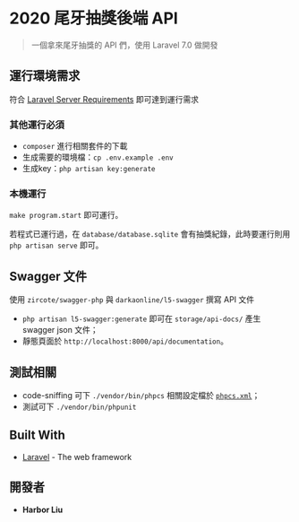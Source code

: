 # 2020 尾牙抽獎後端 API

> 一個拿來尾牙抽獎的 API 們，使用 Laravel 7.0 做開發

## 運行環境需求

符合 [Laravel Server Requirements](https://laravel.com/docs/7.x/installation#server-requirements) 即可達到運行需求 

### 其他運行必須

- `composer` 進行相關套件的下載
- 生成需要的環境檔：`cp .env.example .env`
- 生成key：`php artisan key:generate`

### 本機運行

`make program.start` 即可運行。

若程式已運行過，在 `database/database.sqlite` 會有抽獎紀錄，此時要運行則用 `php artisan serve` 即可。

## Swagger 文件

使用 `zircote/swagger-php` 與 `darkaonline/l5-swagger` 撰寫 API 文件

- `php artisan l5-swagger:generate` 即可在 `storage/api-docs/` 產生 swagger json 文件；
- 靜態頁面於 `http://localhost:8000/api/documentation`。

## 測試相關

- code-sniffing 可下 `./vendor/bin/phpcs` 相關設定檔於 [`phpcs.xml`](/phpcs.xml)；
- 測試可下 `./vendor/bin/phpunit`

## Built With

- [Laravel](http://laravel.com) - The web framework

## 開發者

- **Harbor Liu** 
